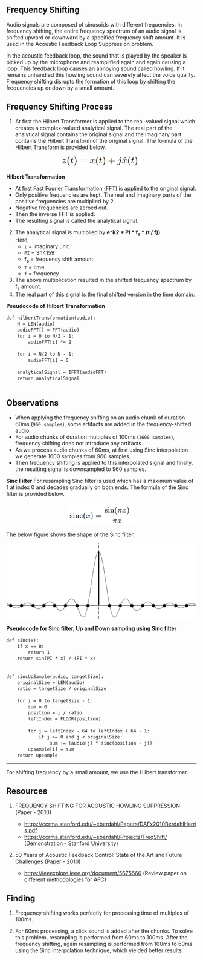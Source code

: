 ## Frequency Shifting

Audio signals are composed of sinusoids with different frequencies. In frequency shifting, the entire frequency spectrum of an audio signal is shifted upward or downward by a specified frequency shift amount. It is used in the Acoustic Feedback Loop Suppression problem. 

In the acoustic feedback loop, the sound that is played by the speaker is picked up by the microphone and reamplified again and again causing a loop. This feedback loop causes an annoying sound called howling. If it remains unhandled this howling sound can severely affect the voice quality. Frequency shifting disrupts the formation of this loop by shifting the frequencies up or down by a small amount.


## Frequency Shifting Process
1. At first the Hilbert Transformer is applied to the real-valued signal which creates a complex-valued analytical signal. The real part of the analytical signal contains the original signal and the imaginary part contains the Hilbert Transform of the original signal. The formula of the Hilbert Transform is provided below.

<p align="center">
    <img src="images/hilbert_transform.png" alt="Project Logo" width="220" height="30">
</p>

**Hilbert Transformation**<br>
* At first Fast Fourier Transformation (FFT) is applied to the original signal.
* Only positive frequencies are kept. The real and imaginary parts of the positive frequencies are multiplied by 2.
* Negative frequencies are zeroed out.
* Then the inverse FFT is applied.
* The resulting signal is called the analytical signal.

2. The analytical signal is multiplied by **e^i(2 * PI * f<sub>s</sub> * (t / f))**<br>
   Here,<br>
   * ``i`` = imaginary unit.
   * ``PI`` = 3.14159
   * **f<sub>s</sub>** = frequency shift amount
   * ``t`` = time
   * ``f`` = frequency
3. The above multiplication resulted in the shifted frequency spectrum by f<sub>s</sub> amount.
4. The real part of this signal is the final shifted version in the time domain.

**Pseudocode of Hilbert Transformation**
```
def hilbertTransformation(audio):
    N = LEN(audio)
    audioFFT[] = FFT(audio)
    for i = 0 to N/2 - 1:
        audioFFT[i] *= 2

    for i = N/2 to N - 1:
        audioFFT[i] = 0

    analyticalSignal = IFFT(audioFFT)
    return analyticalSignal
    
```

## Observations
* When applying the frequency shifting on an audio chunk of duration 60ms (``960 samples``), some artifacts are added in the frequency-shifted audio.
* For audio chunks of duration multiples of 100ms (``1600 samples``), frequency shifting does not introduce any artifacts.
* As we process audio chunks of 60ms, at first using Sinc interpolation we generate 1600 samples from 960 samples.
* Then frequency shifting is applied to this interpolated signal and finally, the resulting signal is downsampled to 960 samples.

**Sinc Filter**
For resampling Sinc filter is used which has a maximum value of 1 at index 0 and decades gradually on both ends. The formula of the Sinc filter is provided below.

<p align="center">
    <img src="images/sinc.png" alt="Project Logo" width="180" height="60">
</p>

The below figure shows the shape of the Sinc filter. 

<p align="center">
    <img src="images/sinc_shape.png" alt="Project Logo" width="500" height="200">
</p>

**Pseudocode for Sinc filter, Up and Down sampling using Sinc filter**
```
def sinc(x):
    if x == 0:
        return 1
    return sin(PI * x) / (PI * x)


def sincUpSample(audio, targetSize):
    originalSize = LEN(audio)
    ratio = targetSize / originalSize

    for i = 0 to targetSize - 1:
        sum = 0
        position = i / ratio
        leftIndex = FLOOR(position)

        for j = leftIndex - 64 to leftIndex + 64 - 1:
            if j >= 0 and j < originalSize:
                sum += (audio[j] * sinc(position - j))
        upsample[i] = sum
    return upsample

```
------------------------------------------------------------------------------------
For shifting frequency by a small amount, we use the Hilbert transformer.

## Resources
1. FREQUENCY SHIFTING FOR ACOUSTIC HOWLING SUPPRESSION (Paper - 2010)
      * https://ccrma.stanford.edu/~eberdahl/Papers/DAFx2010BerdahlHarris.pdf
      * https://ccrma.stanford.edu/~eberdahl/Projects/FreqShift/ (Demonstration - Stanford University)

2. 50 Years of Acoustic Feedback Control: State of the Art and Future Challenges (Paper - 2010)
      * https://ieeexplore.ieee.org/document/5675660 (Review paper on different methodologies for AFC)


## Finding
1. Frequency shifting works perfectly for processing time of multiples of 100ms.

2. For 60ms processing, a click sound is added after the chunks. To solve this problem, resampling is performed from 60ms to 100ms. After the frequency shifting, again resampling is performed from 100ms to 60ms using the Sinc interpolation technique, which yielded better results.
